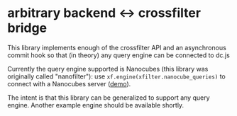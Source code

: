 # arbitrary backend <-> crossfilter bridge

This library implements enough of the crossfilter API and an asynchronous commit hook
so that (in theory) any query engine can be connected to dc.js

Currently the query engine supported is Nanocubes (this library was originally called "nanofilter"):
use `xf.engine(xfilter.nanocube_queries)` to connect with a Nanocubes server
([demo](http://att.github.io/xfilter/chicago-crimes-nanocube.html?server=http://nanocubes.net/nanocube/20)).

The intent is that this library can be generalized to support any query engine. Another example
engine should be available shortly.

